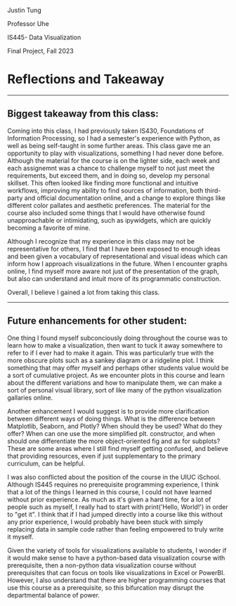 Justin Tung 

Professor Uhe

IS445- Data Visualization

Final Project, Fall 2023


# Reflections and Takeaway

-----------------------------------------------
## Biggest takeaway from this class:

Coming into this class, I had previously taken IS430, Foundations of Information Processing, so I had a semester's experience with Python, as well as being self-taught in some further areas. This class gave me an opportunity to play with visualizations, something I had never done before. Although the material for the course is on the lighter side, each week and each assignemnt was a chance to challenge myself to not just meet the requirements, but exceed them, and in doing so, develop my personal skillset. This often looked like finding more functional and intuitive workflows, improving my ability to find sources of information, both third-party and official documentation online, and a change to explore things like different color pallates and aesthetic preferences. The material for the course also included some things that I would have otherwise found unapproachable or intimidating, such as ipywidgets, which are quickly becoming a favorite of mine. 

Although I recognize that my experience in this class may not be representative for others, I find that I have been exposed to enough ideas and been given a vocabulary of representational and visual ideas which can inform how I approach visualizations in the future. When I encounter graphs online, I find myself more aware not just of the presentation of the graph, but also can understand and intuit more of its programmatic construction.

Overall, I believe I gained a lot from taking this class.


--------------------------------------------------
## Future enhancements for other student:

One thing I found myself subconciously doing throughout the course was to learn how to make a visualization, then want to tuck it away somewhere to refer to if I ever had to make it again. This was particularly true with the more obscure plots such as a sankey diagram or a ridgeline plot. I think something that may offer myself and perhaps other students value would be a sort of cumulative project. As we encounter plots in this course and learn about the different variations and how to manipulate them, we can make a sort of personal visual library, sort of like many of the python visualization gallaries online.

Another enhancement I would suggest is to provide more clarification between different ways of doing things. What is the difference between Matplotlib, Seaborn, and Plotly? When should they be used? What do they offer? When can one use the more simplified plt. constructor, and when should one differentiate the more object-oriented fig and ax for subplots? These are some areas where I still find myself getting confused, and believe that providing resources, even if just supplementary to the primary curriculum, can be helpful. 

I was also conflicted about the position of the course in the UIUC iSchool. Although IS445 requires no prerequisite programming experience, I think that a lot of the things I learned in this course, I could not have learned without prior experience. As much as it's given a hard time, for a lot of people such as myself, I really had to start with print('Hello, World!') in order to "get it". I think that if I had jumped directly into a course like this without any prior experience, I would probably have been stuck with simply replacing data in sample code rather than feeling empowered to truly write it myself.

Given the variety of tools for visualizations available to students, I wonder if it would make sense to have a python-based data visualization course with prerequisite, then a non-python data visualization course without prerequisites that can focus on tools like visualizations in Excel or PowerBI. However, I also understand that there are higher programming courses that use this course as a prerequisite, so this bifurcation may disrupt the departmental balance of power. 
